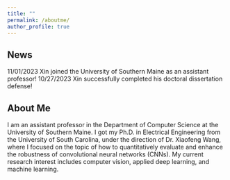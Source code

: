 ```yaml
---
title: ""
permalink: /aboutme/
author_profile: true
---
```


## News
11/01/2023 Xin joined the University of Southern Maine as an assistant professor!
10/27/2023 Xin successfully completed his doctoral dissertation defense! 

## About Me
I am an assistant professor in the Department of Computer Science at the University of Southern Maine.  I got my Ph.D. in Electrical Engineering from the University of South Carolina, under the direction of Dr. Xiaofeng Wang, where I focused on the topic of how to quantitatively evaluate and enhance the robustness of convolutional neural networks (CNNs). My current research interest includes computer vision, applied deep learning, and machine learning. 



